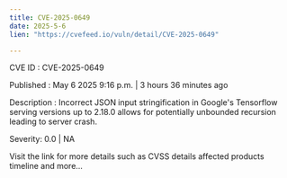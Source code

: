 ```yaml
---
title: CVE-2025-0649
date: 2025-5-6
lien: "https://cvefeed.io/vuln/detail/CVE-2025-0649"

---
```


CVE ID : CVE-2025-0649

Published :  May 6
2025
9:16 p.m. | 3 hours
36 minutes ago

Description : Incorrect JSON input stringification in Google's Tensorflow serving versions up to 2.18.0 allows for potentially unbounded recursion leading to server crash.

Severity: 0.0 | NA

Visit the link for more details
such as CVSS details
affected products
timeline
and more...

